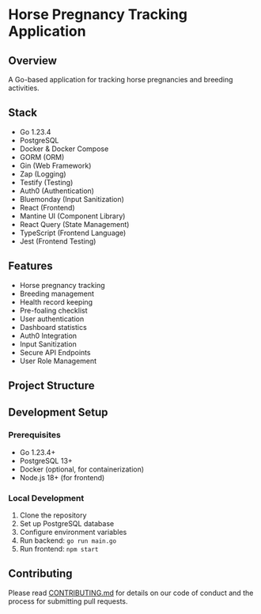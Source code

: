 # Horse Pregnancy Tracking Application

## Overview

A Go-based application for tracking horse pregnancies and breeding activities.

## Stack

-   Go 1.23.4
-   PostgreSQL
-   Docker & Docker Compose
-   GORM (ORM)
-   Gin (Web Framework)
-   Zap (Logging)
-   Testify (Testing)
-   Auth0 (Authentication)
-   Bluemonday (Input Sanitization)
-   React (Frontend)
-   Mantine UI (Component Library)
-   React Query (State Management)
-   TypeScript (Frontend Language)
-   Jest (Frontend Testing)

## Features

-   Horse pregnancy tracking
-   Breeding management
-   Health record keeping
-   Pre-foaling checklist
-   User authentication
-   Dashboard statistics
-   Auth0 Integration
-   Input Sanitization
-   Secure API Endpoints
-   User Role Management

## Project Structure

## Development Setup

### Prerequisites

- Go 1.23.4+
- PostgreSQL 13+
- Docker (optional, for containerization)
- Node.js 18+ (for frontend)

### Local Development

1. Clone the repository
2. Set up PostgreSQL database
3. Configure environment variables
4. Run backend: `go run main.go`
5. Run frontend: `npm start`

## Contributing

Please read [CONTRIBUTING.md](CONTRIBUTING.md) for details on our code of conduct and the process for submitting pull requests.
